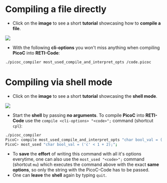 # Compiling a file directly

- Click on the **image** to see a short **tutorial** showcasing how to **compile a file**.

<a href="https://asciinema.org/a/524089" target="_blank"><img src="https://asciinema.org/a/524089.svg" /></a>

- With the following **cli-options** you won't miss anything when compiling **PicoC** into **RETI-Code**:

```bash
./picoc_compiler most_used_compile_and_interpret_opts /code.picoc
```

# Compiling via shell mode

- Click on the **image** to see a short **tutorial** showcasing the **shell mode**.

<a href="https://asciinema.org/a/524088" target="_blank"><img src="https://asciinema.org/a/524088.svg" /></a>

- Start the **shell** by passing **no arguments**. To compile **PicoC** into **RETI-Code** use the `compile <cli-options> "<code>";` command (shortcut `cpl`):
```bash
./picoc_compiler
PicoC> compile most_used_compile_and_interpret_opts "char bool_val = ('c' < 1 + 2);";
PicoC> most_used "char bool_val = ('c' < 1 + 2);";
```
- To **save** the **effort** of writing this command with all it's options everytime, one can also use the `most_used "<code>";` command (shortcut `mu`) which executes the command above with the exact **same options**, so only the string with the PicoC-Code has to be passed.
- One can **leave** the **shell** again by typing `quit`.
